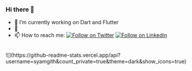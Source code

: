 ### Hi there 👋


- 🔭 I’m currently working on Dart and Flutter
- 🌱
- 📫 How to reach me: 
[![Follow on Twitter](https://img.shields.io/badge/twitter-%231DA1F2.svg?&style=for-the-badge&logo=twitter&logoColor=white)](https://twitter.com/Syam_gith)
[![Follow on Linkedin](https://img.shields.io/badge/linkedin-%230077B5.svg?&style=for-the-badge&logo=linkedin&logoColor=white)](https://www.linkedin.com/in/syamgith/)
<br>
![](https://github-readme-stats.vercel.app/api?username=syamgith&count_private=true&theme=dark&show_icons=true)

